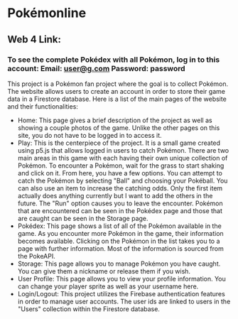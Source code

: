 # Pokémonline
## Web 4 Link:
### To see the complete Pokédex with all Pokémon, log in to this account: Email: user@g.com Password: password
This project is a Pokémon fan project where the goal is to collect Pokémon. The website allows users to create an account in order to store their game data in a Firestore database. Here is a list of the main pages of the website and their functionalities:
- Home: This page gives a brief description of the project as well as showing a couple photos of the game. Unlike the other pages on this site, you do not have to be logged in to access it.
- Play: This is the centerpiece of the project. It is a small game created using p5.js that allows logged in users to catch Pokémon. There are two main areas in this game with each having their own unique collection of Pokémon. To encounter a Pokémon, wait for the grass to start shaking and click on it. From here, you have a few options. You can attempt to catch the Pokémon by selecting "Ball" and choosing your Pokéball. You can also use an item to increase the catching odds. Only the first item actually does anything currently but I want to add the others in the future. The "Run" option causes you to leave the encounter. Pokémon that are encountered can be seen in the Pokédex page and those that are caught can be seen in the Storage page.
- Pokédex: This page shows a list of all of the Pokémon available in the game. As you encounter more Pokémon in the game, their information becomes available. Clicking on the Pokémon in the list takes you to a page with further information. Most of the information is sourced from the PokeAPI.
- Storage: This page allows you to manage Pokémon you have caught. You can give them a nickname or release them if you wish.
- User Profile: This page allows you to view your profile information. You can change your player sprite as well as your username here.
- Login/Logout: This project utilizes the Firebase authentication features in order to manage user accounts. The user ids are linked to users in the "Users" collection within the Firestore database.
